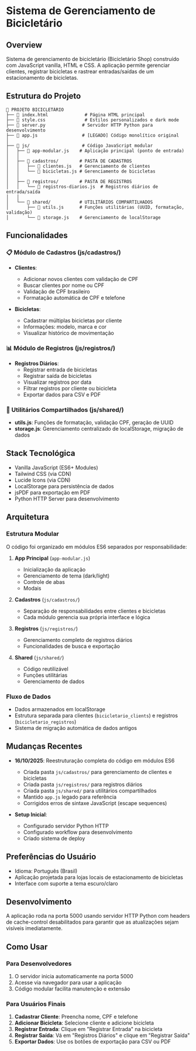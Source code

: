 # Sistema de Gerenciamento de Bicicletário

## Overview
Sistema de gerenciamento de bicicletário (Bicicletário Shop) construído com JavaScript vanilla, HTML e CSS. A aplicação permite gerenciar clientes, registrar bicicletas e rastrear entradas/saídas de um estacionamento de bicicletas.

## Estrutura do Projeto

```
📁 PROJETO BICICLETÁRIO
├── 📄 index.html              # Página HTML principal
├── 📄 style.css               # Estilos personalizados e dark mode
├── 📄 server.py              # Servidor HTTP Python para desenvolvimento
├── 📄 app.js                 # [LEGADO] Código monolítico original
│
├── 📁 js/                    # Código JavaScript modular
│   ├── 📄 app-modular.js    # Aplicação principal (ponto de entrada)
│   │
│   ├── 📁 cadastros/        # PASTA DE CADASTROS
│   │   ├── 📄 clientes.js   # Gerenciamento de clientes
│   │   └── 📄 bicicletas.js # Gerenciamento de bicicletas
│   │
│   ├── 📁 registros/        # PASTA DE REGISTROS
│   │   └── 📄 registros-diarios.js  # Registros diários de entrada/saída
│   │
│   └── 📁 shared/           # UTILITÁRIOS COMPARTILHADOS
│       ├── 📄 utils.js      # Funções utilitárias (UUID, formatação, validação)
│       └── 📄 storage.js    # Gerenciamento de localStorage
```

## Funcionalidades

### 📋 Módulo de Cadastros (js/cadastros/)
- **Clientes**: 
  - Adicionar novos clientes com validação de CPF
  - Buscar clientes por nome ou CPF
  - Validação de CPF brasileiro
  - Formatação automática de CPF e telefone

- **Bicicletas**:
  - Cadastrar múltiplas bicicletas por cliente
  - Informações: modelo, marca e cor
  - Visualizar histórico de movimentação

### 📊 Módulo de Registros (js/registros/)
- **Registros Diários**:
  - Registrar entrada de bicicletas
  - Registrar saída de bicicletas
  - Visualizar registros por data
  - Filtrar registros por cliente ou bicicleta
  - Exportar dados para CSV e PDF

### 🔧 Utilitários Compartilhados (js/shared/)
- **utils.js**: Funções de formatação, validação CPF, geração de UUID
- **storage.js**: Gerenciamento centralizado de localStorage, migração de dados

## Stack Tecnológica
- Vanilla JavaScript (ES6+ Modules)
- Tailwind CSS (via CDN)
- Lucide Icons (via CDN)
- LocalStorage para persistência de dados
- jsPDF para exportação em PDF
- Python HTTP Server para desenvolvimento

## Arquitetura

### Estrutura Modular
O código foi organizado em módulos ES6 separados por responsabilidade:

1. **App Principal** (`app-modular.js`)
   - Inicialização da aplicação
   - Gerenciamento de tema (dark/light)
   - Controle de abas
   - Modais

2. **Cadastros** (`js/cadastros/`)
   - Separação de responsabilidades entre clientes e bicicletas
   - Cada módulo gerencia sua própria interface e lógica

3. **Registros** (`js/registros/`)
   - Gerenciamento completo de registros diários
   - Funcionalidades de busca e exportação

4. **Shared** (`js/shared/`)
   - Código reutilizável
   - Funções utilitárias
   - Gerenciamento de dados

### Fluxo de Dados
- Dados armazenados em localStorage
- Estrutura separada para clientes (`bicicletario_clients`) e registros (`bicicletario_registros`)
- Sistema de migração automática de dados antigos

## Mudanças Recentes
- **16/10/2025**: Reestruturação completa do código em módulos ES6
  - Criada pasta `js/cadastros/` para gerenciamento de clientes e bicicletas
  - Criada pasta `js/registros/` para registros diários
  - Criada pasta `js/shared/` para utilitários compartilhados
  - Mantido `app.js` legado para referência
  - Corrigidos erros de sintaxe JavaScript (escape sequences)

- **Setup Inicial**: 
  - Configurado servidor Python HTTP
  - Configurado workflow para desenvolvimento
  - Criado sistema de deploy

## Preferências do Usuário
- Idioma: Português (Brasil)
- Aplicação projetada para lojas locais de estacionamento de bicicletas
- Interface com suporte a tema escuro/claro

## Desenvolvimento
A aplicação roda na porta 5000 usando servidor HTTP Python com headers de cache-control desabilitados para garantir que as atualizações sejam visíveis imediatamente.

## Como Usar

### Para Desenvolvedores
1. O servidor inicia automaticamente na porta 5000
2. Acesse via navegador para usar a aplicação
3. Código modular facilita manutenção e extensão

### Para Usuários Finais
1. **Cadastrar Cliente**: Preencha nome, CPF e telefone
2. **Adicionar Bicicleta**: Selecione cliente e adicione bicicleta
3. **Registrar Entrada**: Clique em "Registrar Entrada" na bicicleta
4. **Registrar Saída**: Vá em "Registros Diários" e clique em "Registrar Saída"
5. **Exportar Dados**: Use os botões de exportação para CSV ou PDF
